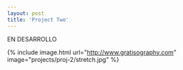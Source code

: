 ```yaml
---
layout: post
title: 'Project Two'
---
```


EN DESARROLLO

{% include image.html url="http://www.gratisography.com" image="projects/proj-2/stretch.jpg" %}
